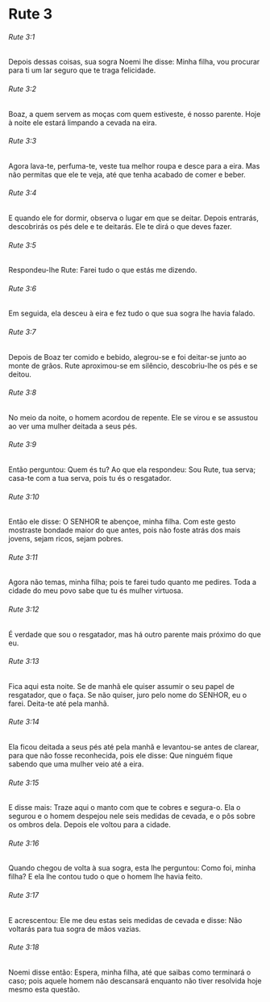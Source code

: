 # Rute 3

###### Rute 3:1

Depois dessas coisas, sua sogra Noemi lhe disse: Minha filha, vou procurar para ti um lar seguro que te traga felicidade.

###### Rute 3:2

Boaz, a quem servem as moças com quem estiveste, é nosso parente. Hoje à noite ele estará limpando a cevada na eira.

###### Rute 3:3

Agora lava-te, perfuma-te, veste tua melhor roupa e desce para a eira. Mas não permitas que ele te veja, até que tenha acabado de comer e beber.

###### Rute 3:4

E quando ele for dormir, observa o lugar em que se deitar. Depois entrarás, descobrirás os pés dele e te deitarás. Ele te dirá o que deves fazer.

###### Rute 3:5

Respondeu-lhe Rute: Farei tudo o que estás me dizendo.

###### Rute 3:6

Em seguida, ela desceu à eira e fez tudo o que sua sogra lhe havia falado.

###### Rute 3:7

Depois de Boaz ter comido e bebido, alegrou-se e foi deitar-se junto ao monte de grãos. Rute aproximou-se em silêncio, descobriu-lhe os pés e se deitou.

###### Rute 3:8

No meio da noite, o homem acordou de repente. Ele se virou e se assustou ao ver uma mulher deitada a seus pés.

###### Rute 3:9

Então perguntou: Quem és tu? Ao que ela respondeu: Sou Rute, tua serva; casa-te com a tua serva, pois tu és o resgatador.

###### Rute 3:10

Então ele disse: O SENHOR te abençoe, minha filha. Com este gesto mostraste bondade maior do que antes, pois não foste atrás dos mais jovens, sejam ricos, sejam pobres.

###### Rute 3:11

Agora não temas, minha filha; pois te farei tudo quanto me pedires. Toda a cidade do meu povo sabe que tu és mulher virtuosa.

###### Rute 3:12

É verdade que sou o resgatador, mas há outro parente mais próximo do que eu.

###### Rute 3:13

Fica aqui esta noite. Se de manhã ele quiser assumir o seu papel de resgatador, que o faça. Se não quiser, juro pelo nome do SENHOR, eu o farei. Deita-te até pela manhã.

###### Rute 3:14

Ela ficou deitada a seus pés até pela manhã e levantou-se antes de clarear, para que não fosse reconhecida, pois ele disse: Que ninguém fique sabendo que uma mulher veio até a eira.

###### Rute 3:15

E disse mais: Traze aqui o manto com que te cobres e segura-o. Ela o segurou e o homem despejou nele seis medidas de cevada, e o pôs sobre os ombros dela. Depois ele voltou para a cidade.

###### Rute 3:16

Quando chegou de volta à sua sogra, esta lhe perguntou: Como foi, minha filha? E ela lhe contou tudo o que o homem lhe havia feito.

###### Rute 3:17

E acrescentou: Ele me deu estas seis medidas de cevada e disse: Não voltarás para tua sogra de mãos vazias.

###### Rute 3:18

Noemi disse então: Espera, minha filha, até que saibas como terminará o caso; pois aquele homem não descansará enquanto não tiver resolvida hoje mesmo esta questão.


